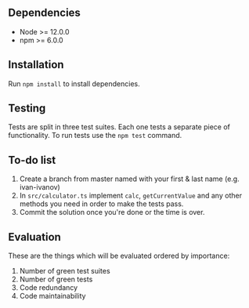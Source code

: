 ## Dependencies

- Node >= 12.0.0
- npm >= 6.0.0

## Installation

Run `npm install` to install dependencies.

## Testing

Tests are split in three test suites.
Each one tests a separate piece of functionality.
To run tests use the `npm test` command.

## To-do list

1. Create a branch from master named with your first & last name (e.g. ivan-ivanov)
1. In `src/calculator.ts` implement `calc`, `getCurrentValue` and any other methods you need in order to make the tests pass.
1. Commit the solution once you're done or the time is over.

## Evaluation

These are the things which will be evaluated ordered by importance:

1. Number of green test suites
1. Number of green tests
1. Code redundancy
1. Code maintainability
